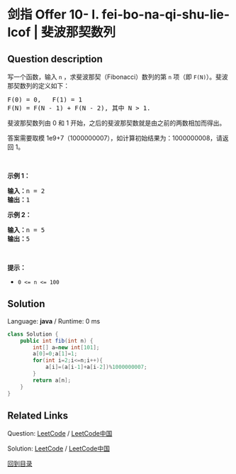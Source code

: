 ﻿# 剑指 Offer 10- I. fei-bo-na-qi-shu-lie-lcof | 斐波那契数列

## Question description

<!--If you want to use the English description, use English description is not available for the problem. Please switch to Chinese. instead-->
<p>写一个函数，输入 <code>n</code> ，求斐波那契（Fibonacci）数列的第 <code>n</code> 项（即 <code>F(N)</code>）。斐波那契数列的定义如下：</p>

<pre>
F(0) = 0,   F(1) = 1
F(N) = F(N - 1) + F(N - 2), 其中 N > 1.</pre>

<p>斐波那契数列由 0 和 1 开始，之后的斐波那契数就是由之前的两数相加而得出。</p>

<p>答案需要取模 1e9+7（1000000007），如计算初始结果为：1000000008，请返回 1。</p>

<p> </p>

<p><strong>示例 1：</strong></p>

<pre>
<strong>输入：</strong>n = 2
<strong>输出：</strong>1
</pre>

<p><strong>示例 2：</strong></p>

<pre>
<strong>输入：</strong>n = 5
<strong>输出：</strong>5
</pre>

<p> </p>

<p><strong>提示：</strong></p>

<ul>
	<li><code>0 <= n <= 100</code></li>
</ul>




## Solution

Language: **java**  /  Runtime: 0 ms

```java
class Solution {
    public int fib(int n) {
        int[] a=new int[101];
        a[0]=0;a[1]=1;
        for(int i=2;i<=n;i++){
            a[i]=(a[i-1]+a[i-2])%1000000007;
        }
        return a[n];
    }
}
```



## Related Links

Question: [LeetCode](https://leetcode.com/problems/fei-bo-na-qi-shu-lie-lcof/description/)  /  [LeetCode中国](https://leetcode-cn.com/problems/fei-bo-na-qi-shu-lie-lcof/description/)

Solution: [LeetCode](https://leetcode.com/articles/fei-bo-na-qi-shu-lie-lcof/)  /  [LeetCode中国](https://leetcode-cn.com/articles/fei-bo-na-qi-shu-lie-lcof/)

[回到目录](../README.md)